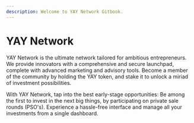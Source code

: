 ```yaml
---
description: Welcome to YAY Network Gitbook.
---
```


# YAY Network

YAY Network is the ultimate network tailored for ambitious entrepreneurs. We provide innovators with a comprehensive and secure launchpad, complete with advanced marketing and advisory tools. Become a member of the community by holding the YAY token, and stake it to unlock a miriad of investment possibilities.

With YAY Network, tap into the best early-stage opportunities: Be among the first to invest in the next big things, by participating on private sale rounds (PSO's). Experience a hassle-free interface and manage all your investments from a single dashboard.
